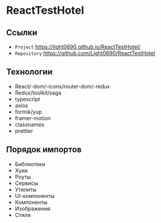 # ReactTestHotel

## Ссылки

- `Project` https://light0690.github.io/ReactTestHotel/
- `Repository` https://github.com/Light0690/ReactTestHotel

## Технологии

- React/-dom/-icons/router-dom/-redux
- Redux/toolkit/saga
- typescript
- axios
- formik/yup
- framer-motion
- classnames
- prettier

## Порядок импортов

- Библиотеки
- Хуки
- Роуты
- Сервисы
- Утилиты
- UI-компоненты
- Компоненты
- Изображения
- Стили
